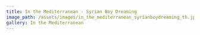 ```yaml
---
title: In the Mediterranean - Syrian Boy Dreaming
image_path: /assets/images/in_the_mediterranean_syrianboydreaming_th.jpg
gallery: In the Mediterranean
---
```

